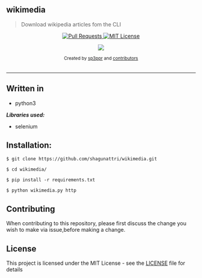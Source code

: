 ## wikimedia

>Download wikipedia articles fom the CLI

<p align="center">
  <a href="https://github.com/shagunattri/pwgen/pulls">
    <img src="https://img.shields.io/badge/PRs-welcome-brightgreen.svg?longCache=true" alt="Pull Requests">
  </a>
  <a href="LICENSE">
    <img src="https://img.shields.io/badge/License-MIT-lightgrey.svg?longCache=true" alt="MIT License">
  </a>
</p>

<p align="center">
  <a href="https://twitter.com/sp3ppr" target="_blank">
    <img src="https://img.shields.io/twitter/follow/sp3ppr.svg?logo=twitter">
  </a>
</p>

<div align="center">
  <sub>Created by
  <a href="https://twitter.com/sp3ppr">sp3ppr</a> and
  <a href="https://github.com/shagunattri/pwGen/graphs/contributors">contributors</a>
</div>

<br>

****


## Written in
- python3


***Libraries used:***
- selenium

## Installation:
```console
$ git clone https://github.com/shagunattri/wikimedia.git

$ cd wikimedia/

$ pip install -r requirements.txt

$ python wikimedia.py http
```

## Contributing

When contributing to this repository, please first discuss the change you wish to make via issue,before making a change.

## License

This project is licensed under the MIT License - see the [LICENSE](LICENSE) file for details

